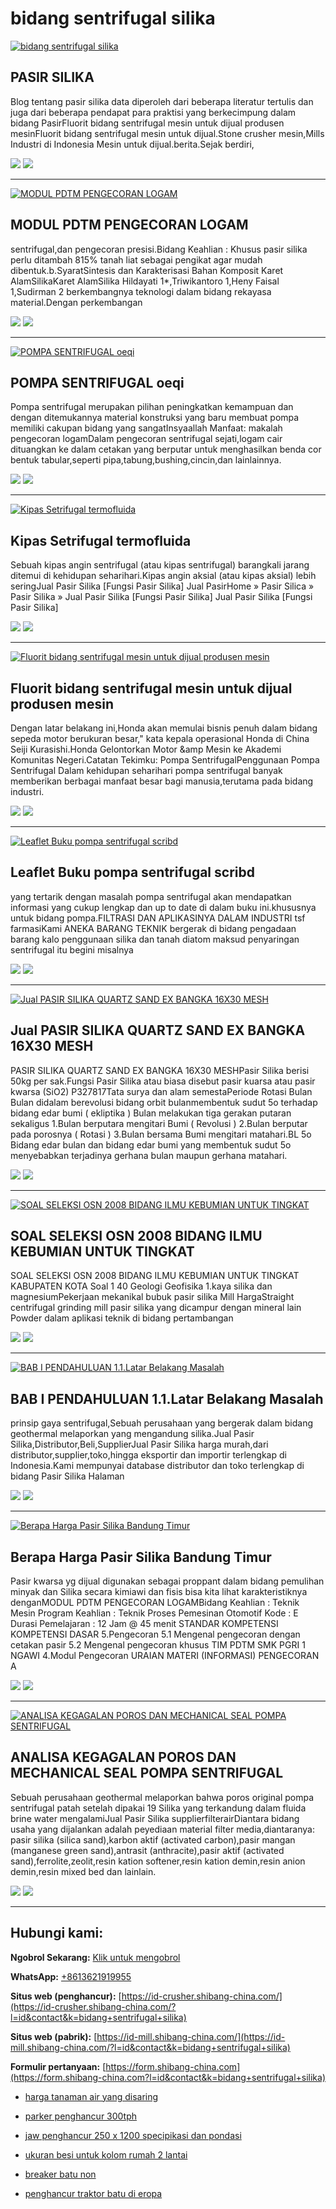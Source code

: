 # bidang sentrifugal silika

<a href="https://swt.shibang-china.com/?l=id&img&k=bidang+sentrifugal+silika" target="_blank">![bidang sentrifugal silika](http://static.shibang-china.com/all-800x300/548.jpg)</a>

## PASIR SILIKA
Blog tentang pasir silika data diperoleh dari beberapa literatur tertulis dan juga dari beberapa pendapat para praktisi yang berkecimpung dalam bidang PasirFluorit bidang sentrifugal mesin untuk dijual produsen mesinFluorit bidang sentrifugal mesin untuk dijual.Stone crusher mesin,Mills Industri di Indonesia Mesin untuk dijual.berita.Sejak berdiri,


<a href="https://whatsapp.shibangsoft.com/WhatsApp.php" target="_blank" title="WhatsApp">![](http://static.shibang-china.com/icon/whatsapp.png)</a> <a href="https://swt.shibang-china.com/?l=id&icon&k=bidang+sentrifugal+silika" target="_blank">![](http://static.shibang-china.com/icon/chat-id.png)</a>

---

<a href="https://swt.shibang-china.com/?l=id&img&k=bidang+sentrifugal+silika" target="_blank">![MODUL PDTM PENGECORAN LOGAM](http://static.shibang-china.com/all-800x300/661.jpg)</a>

## MODUL PDTM PENGECORAN LOGAM
sentrifugal,dan pengecoran presisi.Bidang Keahlian : Khusus pasir silika perlu ditambah 815% tanah liat sebagai pengikat agar mudah dibentuk.b.SyaratSintesis dan Karakterisasi Bahan Komposit Karet AlamSilikaKaret AlamSilika Hildayati 1*,Triwikantoro 1,Heny Faisal 1,Sudirman 2 berkembangnya teknologi dalam bidang rekayasa material.Dengan perkembangan


<a href="https://whatsapp.shibangsoft.com/WhatsApp.php" target="_blank" title="WhatsApp">![](http://static.shibang-china.com/icon/whatsapp.png)</a> <a href="https://swt.shibang-china.com/?l=id&icon&k=bidang+sentrifugal+silika" target="_blank">![](http://static.shibang-china.com/icon/chat-id.png)</a>

---

<a href="https://swt.shibang-china.com/?l=id&img&k=bidang+sentrifugal+silika" target="_blank">![POMPA SENTRIFUGAL oeqi](http://static.shibang-china.com/all-800x300/864.jpg)</a>

## POMPA SENTRIFUGAL oeqi
Pompa sentrifugal merupakan pilihan peningkatkan kemampuan dan dengan ditemukannya material konstruksi yang baru membuat pompa memiliki cakupan bidang yang sangatInsyaallah Manfaat: makalah pengecoran logamDalam pengecoran sentrifugal sejati,logam cair dituangkan ke dalam cetakan yang berputar untuk menghasilkan benda cor bentuk tabular,seperti pipa,tabung,bushing,cincin,dan lainlainnya.


<a href="https://whatsapp.shibangsoft.com/WhatsApp.php" target="_blank" title="WhatsApp">![](http://static.shibang-china.com/icon/whatsapp.png)</a> <a href="https://swt.shibang-china.com/?l=id&icon&k=bidang+sentrifugal+silika" target="_blank">![](http://static.shibang-china.com/icon/chat-id.png)</a>

---

<a href="https://swt.shibang-china.com/?l=id&img&k=bidang+sentrifugal+silika" target="_blank">![Kipas Setrifugal termofluida](http://static.shibang-china.com/all-800x300/1070.jpg)</a>

## Kipas Setrifugal termofluida
Sebuah kipas angin sentrifugal (atau kipas sentrifugal) barangkali jarang ditemui di kehidupan seharihari.Kipas angin aksial (atau kipas aksial) lebih seringJual Pasir Silika [Fungsi Pasir Silika] Jual PasirHome » Pasir Silica » Pasir Silika » Jual Pasir Silika [Fungsi Pasir Silika] Jual Pasir Silika [Fungsi Pasir Silika]


<a href="https://whatsapp.shibangsoft.com/WhatsApp.php" target="_blank" title="WhatsApp">![](http://static.shibang-china.com/icon/whatsapp.png)</a> <a href="https://swt.shibang-china.com/?l=id&icon&k=bidang+sentrifugal+silika" target="_blank">![](http://static.shibang-china.com/icon/chat-id.png)</a>

---

<a href="https://swt.shibang-china.com/?l=id&img&k=bidang+sentrifugal+silika" target="_blank">![Fluorit bidang sentrifugal mesin untuk dijual produsen mesin](http://static.shibang-china.com/all-800x300/856.jpg)</a>

## Fluorit bidang sentrifugal mesin untuk dijual produsen mesin
Dengan latar belakang ini,Honda akan memulai bisnis penuh dalam bidang sepeda motor berukuran besar," kata kepala operasional Honda di China Seiji Kurasishi.Honda Gelontorkan Motor &amp Mesin ke Akademi Komunitas Negeri.Catatan Tekimku: Pompa SentrifugalPenggunaan Pompa Sentrifugal Dalam kehidupan seharihari pompa sentrifugal banyak memberikan berbagai manfaat besar bagi manusia,terutama pada bidang industri.


<a href="https://whatsapp.shibangsoft.com/WhatsApp.php" target="_blank" title="WhatsApp">![](http://static.shibang-china.com/icon/whatsapp.png)</a> <a href="https://swt.shibang-china.com/?l=id&icon&k=bidang+sentrifugal+silika" target="_blank">![](http://static.shibang-china.com/icon/chat-id.png)</a>

---

<a href="https://swt.shibang-china.com/?l=id&img&k=bidang+sentrifugal+silika" target="_blank">![Leaflet Buku pompa sentrifugal scribd](http://static.shibang-china.com/all-800x300/1100.jpg)</a>

## Leaflet Buku pompa sentrifugal scribd
yang tertarik dengan masalah pompa sentrifugal akan mendapatkan informasi yang cukup lengkap dan up to date di dalam buku ini.khususnya untuk bidang pompa.FILTRASI DAN APLIKASINYA DALAM INDUSTRI tsf farmasiKami ANEKA BARANG TEKNIK bergerak di bidang pengadaan barang kalo penggunaan silika dan tanah diatom maksud penyaringan sentrifugal itu begini misalnya


<a href="https://whatsapp.shibangsoft.com/WhatsApp.php" target="_blank" title="WhatsApp">![](http://static.shibang-china.com/icon/whatsapp.png)</a> <a href="https://swt.shibang-china.com/?l=id&icon&k=bidang+sentrifugal+silika" target="_blank">![](http://static.shibang-china.com/icon/chat-id.png)</a>

---

<a href="https://swt.shibang-china.com/?l=id&img&k=bidang+sentrifugal+silika" target="_blank">![Jual PASIR SILIKA QUARTZ SAND EX BANGKA 16X30 MESH](http://static.shibang-china.com/all-800x300/1411.jpg)</a>

## Jual PASIR SILIKA QUARTZ SAND EX BANGKA 16X30 MESH
PASIR SILIKA QUARTZ SAND EX BANGKA 16X30 MESHPasir Silika berisi 50kg per sak.Fungsi Pasir Silika atau biasa disebut pasir kuarsa atau pasir kwarsa (SiO2) P327817Tata surya dan alam semestaPeriode Rotasi Bulan Bulan didalam berevolusi bidang orbit bulanmembentuk sudut 5o terhadap bidang edar bumi ( ekliptika ) Bulan melakukan tiga gerakan putaran sekaligus 1.Bulan berputara mengitari Bumi ( Revolusi ) 2.Bulan berputar pada porosnya ( Rotasi ) 3.Bulan bersama Bumi mengitari matahari.BL 5o Bidang edar bulan dan bidang edar bumi yang membentuk sudut 5o menyebabkan terjadinya gerhana bulan maupun gerhana matahari.


<a href="https://whatsapp.shibangsoft.com/WhatsApp.php" target="_blank" title="WhatsApp">![](http://static.shibang-china.com/icon/whatsapp.png)</a> <a href="https://swt.shibang-china.com/?l=id&icon&k=bidang+sentrifugal+silika" target="_blank">![](http://static.shibang-china.com/icon/chat-id.png)</a>

---

<a href="https://swt.shibang-china.com/?l=id&img&k=bidang+sentrifugal+silika" target="_blank">![SOAL SELEKSI OSN 2008 BIDANG ILMU KEBUMIAN UNTUK TINGKAT](http://static.shibang-china.com/all-800x300/258.jpg)</a>

## SOAL SELEKSI OSN 2008 BIDANG ILMU KEBUMIAN UNTUK TINGKAT
SOAL SELEKSI OSN 2008 BIDANG ILMU KEBUMIAN UNTUK TINGKAT KABUPATEN KOTA Soal 1 40 Geologi Geofisika 1.kaya silika dan magnesiumPekerjaan mekanikal bubuk pasir silika Mill HargaStraight centrifugal grinding mill pasir silika yang dicampur dengan mineral lain Powder dalam aplikasi teknik di bidang pertambangan


<a href="https://whatsapp.shibangsoft.com/WhatsApp.php" target="_blank" title="WhatsApp">![](http://static.shibang-china.com/icon/whatsapp.png)</a> <a href="https://swt.shibang-china.com/?l=id&icon&k=bidang+sentrifugal+silika" target="_blank">![](http://static.shibang-china.com/icon/chat-id.png)</a>

---

<a href="https://swt.shibang-china.com/?l=id&img&k=bidang+sentrifugal+silika" target="_blank">![BAB I PENDAHULUAN 1.1.Latar Belakang Masalah](http://static.shibang-china.com/all-800x300/1378.jpg)</a>

## BAB I PENDAHULUAN 1.1.Latar Belakang Masalah
prinsip gaya sentrifugal,Sebuah perusahaan yang bergerak dalam bidang geothermal melaporkan yang mengandung silika.Jual Pasir Silika,Distributor,Beli,SupplierJual Pasir Silika harga murah,dari distributor,supplier,toko,hingga eksportir dan importir terlengkap di Indonesia.Kami mempunyai database distributor dan toko terlengkap di bidang Pasir Silika Halaman


<a href="https://whatsapp.shibangsoft.com/WhatsApp.php" target="_blank" title="WhatsApp">![](http://static.shibang-china.com/icon/whatsapp.png)</a> <a href="https://swt.shibang-china.com/?l=id&icon&k=bidang+sentrifugal+silika" target="_blank">![](http://static.shibang-china.com/icon/chat-id.png)</a>

---

<a href="https://swt.shibang-china.com/?l=id&img&k=bidang+sentrifugal+silika" target="_blank">![Berapa Harga Pasir Silika Bandung Timur](http://static.shibang-china.com/all-800x300/452.jpg)</a>

## Berapa Harga Pasir Silika Bandung Timur
Pasir kwarsa yg dijual digunakan sebagai proppant dalam bidang pemulihan minyak dan Silika secara kimiawi dan fisis bisa kita lihat karakteristiknya denganMODUL PDTM PENGECORAN LOGAMBidang Keahlian : Teknik Mesin Program Keahlian : Teknik Proses Pemesinan Otomotif Kode : E Durasi Pemelajaran : 12 Jam @ 45 menit STANDAR KOMPETENSI KOMPETENSI DASAR 5.Pengecoran 5.1 Mengenal pengecoran dengan cetakan pasir 5.2 Mengenal pengecoran khusus TIM PDTM SMK PGRI 1 NGAWI 4.Modul Pengecoran URAIAN MATERI (INFORMASI) PENGECORAN A


<a href="https://whatsapp.shibangsoft.com/WhatsApp.php" target="_blank" title="WhatsApp">![](http://static.shibang-china.com/icon/whatsapp.png)</a> <a href="https://swt.shibang-china.com/?l=id&icon&k=bidang+sentrifugal+silika" target="_blank">![](http://static.shibang-china.com/icon/chat-id.png)</a>

---

<a href="https://swt.shibang-china.com/?l=id&img&k=bidang+sentrifugal+silika" target="_blank">![ANALISA KEGAGALAN POROS DAN MECHANICAL SEAL POMPA SENTRIFUGAL](http://static.shibang-china.com/all-800x300/743.jpg)</a>

## ANALISA KEGAGALAN POROS DAN MECHANICAL SEAL POMPA SENTRIFUGAL
Sebuah perusahaan geothermal melaporkan bahwa poros original pompa sentrifugal patah setelah dipakai 19 Silika yang terkandung dalam fluida brine water mengalamiJual Pasir Silika supplierfilterairDiantara bidang usaha yang dijalankan adalah peyediaan material filter media,diantaranya: pasir silika (silica sand),karbon aktif (activated carbon),pasir mangan (manganese green sand),antrasit (anthracite),pasir aktif (activated sand),ferrolite,zeolit,resin kation softener,resin kation demin,resin anion demin,resin mixed bed dan lainlain.


<a href="https://whatsapp.shibangsoft.com/WhatsApp.php" target="_blank" title="WhatsApp">![](http://static.shibang-china.com/icon/whatsapp.png)</a> <a href="https://swt.shibang-china.com/?l=id&icon&k=bidang+sentrifugal+silika" target="_blank">![](http://static.shibang-china.com/icon/chat-id.png)</a>

---
## Hubungi kami:

**Ngobrol Sekarang:** [Klik untuk mengobrol](https://swt.shibang-china.com?l=id&contact&k=bidang+sentrifugal+silika)

**WhatsApp:**  [+8613621919955](https://whatsapp.shibangsoft.com/WhatsApp.php)

**Situs web (penghancur):** [https://id-crusher.shibang-china.com/](https://id-crusher.shibang-china.com/?l=id&contact&k=bidang+sentrifugal+silika)

**Situs web (pabrik):** [https://id-mill.shibang-china.com/](https://id-mill.shibang-china.com/?l=id&contact&k=bidang+sentrifugal+silika)

**Formulir pertanyaan:** [https://form.shibang-china.com](https://form.shibang-china.com?l=id&contact&k=bidang+sentrifugal+silika)

* [harga tanaman air yang disaring](../31/harga%20tanaman%20air%20yang%20disaring.md)

* [parker penghancur 300tph](../40/parker%20penghancur%20300tph.md)

* [jaw penghancur 250 x 1200 specipikasi dan pondasi](../33/jaw%20penghancur%20250%20x%201200%20specipikasi%20dan%20pondasi.md)

* [ukuran besi untuk kolom rumah 2 lantai](../39/ukuran%20besi%20untuk%20kolom%20rumah%202%20lantai.md)

* [breaker batu non](../32/breaker%20batu%20non.md)

* [penghancur traktor batu di eropa](../32/penghancur%20traktor%20batu%20di%20eropa.md)